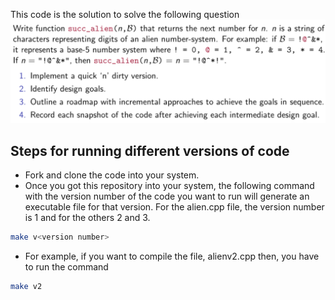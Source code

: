 This code is the solution to solve the following question
![This is an image](./alien.png)
## Steps for running different versions of code

* Fork and clone the code into your system.
* Once you got this repository into your system, the following command with the version number of the code you want to run will generate an executable file for that version. For the alien.cpp file, the version number is 1 and for the others 2 and 3.

```bash
make v<version number>
```
* For example, if you want to compile the file, alienv2.cpp then, you have to run the command
```bash
make v2
```